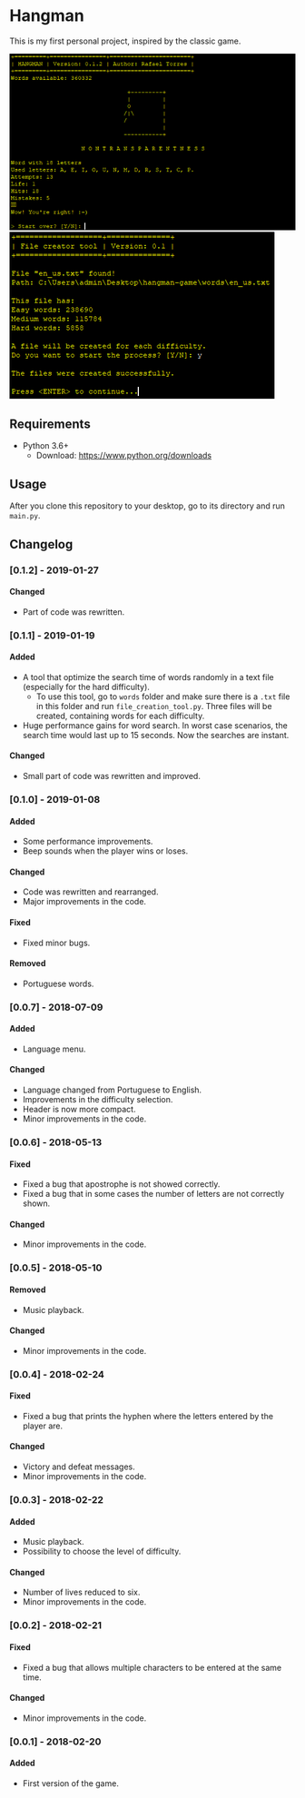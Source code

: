 # Hangman
This is my first personal project, inspired by the classic game.

![Game Screenshot](https://github.com/f1gs/hangman-game/blob/master/screenshots/hangman_game.PNG) 
![Files Creator Tool](https://github.com/f1gs/hangman-game/blob/master/screenshots/files_creator_tool.PNG)

## Requirements
* Python 3.6+
    * Download: https://www.python.org/downloads

## Usage
After you clone this repository to your desktop, go to its directory and run `main.py`.

## Changelog

### [0.1.2] - 2019-01-27
#### Changed
* Part of code was rewritten.

### [0.1.1] - 2019-01-19
#### Added
* A tool that optimize the search time of words randomly in a text file (especially for the hard difficulty).
    * To use this tool, go to `words` folder and make sure there is a `.txt` file in this folder and run `file_creation_tool.py`. Three files will be created, containing words for each difficulty.
* Huge performance gains for word search. In worst case scenarios, the search time would last up to 15 seconds. Now the searches are instant.
#### Changed
* Small part of code was rewritten and improved.

### [0.1.0] - 2019-01-08
#### Added
* Some performance improvements.
* Beep sounds when the player wins or loses.
#### Changed
* Code was rewritten and rearranged.
* Major improvements in the code.
#### Fixed
* Fixed minor bugs.
#### Removed
* Portuguese words.

### [0.0.7] - 2018-07-09
#### Added
* Language menu.
#### Changed
* Language changed from Portuguese to English.
* Improvements in the difficulty selection.
* Header is now more compact.
* Minor improvements in the code.

### [0.0.6] - 2018-05-13
#### Fixed
* Fixed a bug that apostrophe is not showed correctly.
* Fixed a bug that in some cases the number of letters are not correctly shown. 
#### Changed
* Minor improvements in the code.

### [0.0.5] - 2018-05-10
#### Removed
* Music playback.
#### Changed
* Minor improvements in the code.

### [0.0.4] - 2018-02-24
#### Fixed
* Fixed a bug that prints the hyphen where the letters entered by the player are.
#### Changed
* Victory and defeat messages.
* Minor improvements in the code.

### [0.0.3] - 2018-02-22
#### Added
* Music playback.
* Possibility to choose the level of difficulty.
#### Changed
* Number of lives reduced to six.
* Minor improvements in the code.

### [0.0.2] - 2018-02-21
#### Fixed
* Fixed a bug that allows multiple characters to be entered at the same time.
#### Changed
* Minor improvements in the code.

### [0.0.1] - 2018-02-20
#### Added
* First version of the game.
